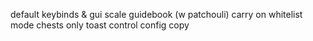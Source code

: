 default keybinds & gui scale
guidebook (w patchouli)
carry on whitelist mode chests only
toast control config copy
